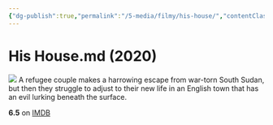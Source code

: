 ```yaml
---
{"dg-publish":true,"permalink":"/5-media/filmy/his-house/","contentClasses":"movie","tags":["to-watch","фильм","#Drama","#Horror","#Thriller"]}
---
```


# His House.md (2020)
![](https://m.media-amazon.com/images/M/MV5BODY2NjQzYzYtYTgyMy00M2MxLTgyMWQtZTU1NWZjZWU4ZDc3XkEyXkFqcGdeQXVyNjEwNTM2Mzc@._V1_SX300.jpg)
A refugee couple makes a harrowing escape from war-torn South Sudan, but then they struggle to adjust to their new life in an English town that has an evil lurking beneath the surface.

**6.5** on [IMDB](https://www.imdb.com/title/tt8508734)
